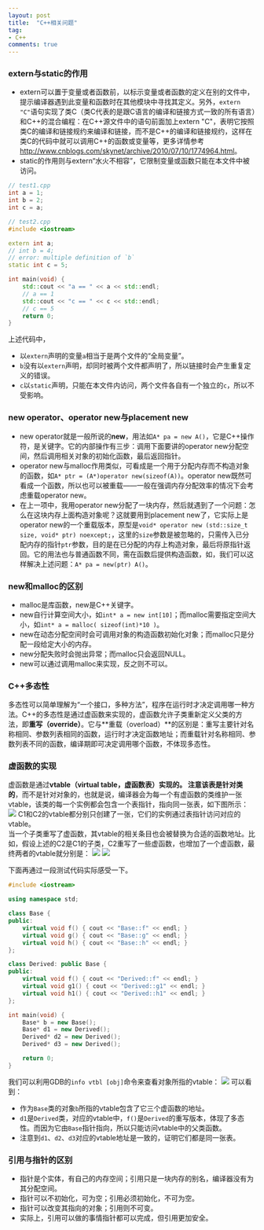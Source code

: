 ```yaml
---
layout: post
title:  "C++相关问题"
tag:
- C++
comments: true
---
```


### extern与static的作用

- extern可以置于变量或者函数前，以标示变量或者函数的定义在别的文件中，提示编译器遇到此变量和函数时在其他模块中寻找其定义。另外，`extern "C"`语句实现了类C（类C代表的是跟C语言的编译和链接方式一致的所有语言）和C++的混合编程：在C++源文件中的语句前面加上extern "C"，表明它按照类C的编译和链接规约来编译和链接，而不是C++的编译和链接规约，这样在类C的代码中就可以调用C++的函数或变量等，更多详情参考<http://www.cnblogs.com/skynet/archive/2010/07/10/1774964.html>。
- static的作用则与extern“水火不相容”，它限制变量或函数只能在本文件中被访问。

```cpp
// test1.cpp
int a = 1;
int b = 2;
int c = a;

// test2.cpp
#include <iostream>

extern int a;
// int b = 4;
// error: multiple definition of `b`
static int c = 5;

int main(void) {
    std::cout << "a == " << a << std::endl;
    // a == 1
    std::cout << "c == " << c << std::endl;
    // c == 5
    return 0;
}
```
上述代码中，
- 以`extern`声明的变量`a`相当于是两个文件的“全局变量”。
- `b`没有以`extern`声明，却同时被两个文件都声明了，所以链接时会产生重复定义的错误。
- `c`以`static`声明，只能在本文件内访问，两个文件各自有一个独立的`c`，所以不受影响。

### new operator、operator new与placement new
- new operator就是一般所说的**new**，用法如`A* pa = new A()`，它是C++操作符，是关键字。它的内部操作有三步：调用下面要讲的operator new分配空间，然后调用相关对象的初始化函数，最后返回指针。
- operator new与malloc作用类似，可看成是一个用于分配内存而不构造对象的函数，如`A* ptr = (A*)operator new(sizeof(A))`。operator new既然可看成一个函数，所以也可以被重载——一般在强调内存分配效率的情况下会考虑重载operator new。
- 在上一项中，我用operator new分配了一块内存，然后就遇到了一个问题：怎么在这块内存上面构造对象呢？这就要用到placement new了，它实际上是operator new的一个重载版本，原型是`void* operator new (std::size_t size, void* ptr) noexcept;`，这里的`size`参数是被忽略的，只需传入已分配内存的指针`ptr`参数，目的是在已分配的内存上构造对象，最后将原指针返回。它的用法也与普通函数不同，需在函数后提供构造函数，如，我们可以这样解决上述问题：`A* pa = new(ptr) A()`。

### new和malloc的区别
- malloc是库函数，new是C++关键字。
- new自行计算空间大小，如`int* a = new int[10]`；而malloc需要指定空间大小，如`int* a = malloc( sizeof(int)*10 )`。
- new在动态分配空间时会可调用对象的构造函数初始化对象；而malloc只是分配一段给定大小的内存。
- new分配失败时会抛出异常；而malloc只会返回NULL。
- new可以通过调用malloc来实现，反之则不可以。

### C++多态性
多态性可以简单理解为“一个接口，多种方法”，程序在运行时才决定调用哪一种方法。C++的多态性是通过虚函数来实现的，虚函数允许子类重新定义父类的方法，即**重写（override）**。它与**重载（overload）**的区别是：重写主要针对名称相同、参数列表相同的函数，运行时才决定函数地址；而重载针对名称相同、参数列表不同的函数，编译期即可决定调用哪个函数，不体现多态性。

### 虚函数的实现
虚函数是通过**vtable（virtual table，虚函数表）**实现的。
注意该表是**针对类的**，而不是针对对象的，也就是说，编译器会为每一个有虚函数的类维护一张vtable，该类的每一个实例都会包含一个表指针，指向同一张表，如下图所示：
![](https://controny.github.io/assets/images/posts/20180312201231.png)
C1和C2的vtable都分别只创建了一张，它们的实例通过表指针访问对应的vtable。  
当一个子类重写了虚函数，其vtable的相关条目也会被替换为合适的函数地址。比如，假设上述的C2是C1的子类，C2重写了一些虚函数，也增加了一个虚函数，最终两者的vtable就分别是：
![](https://controny.github.io/assets/images/posts/20180312201903.png)
![](https://controny.github.io/assets/images/posts/20180312201913.png)

下面再通过一段测试代码实际感受一下。
```cpp
#include <iostream>

using namespace std;

class Base {
public:
    virtual void f() { cout << "Base::f" << endl; }
    virtual void g() { cout << "Base::g" << endl; }
    virtual void h() { cout << "Base::h" << endl; }
};

class Derived: public Base {
public:
    virtual void f() { cout << "Derived::f" << endl; }
    virtual void g1() { cout << "Derived::g1" << endl; }
    virtual void h1() { cout << "Derived::h1" << endl; }
};

int main(void) {
    Base* b = new Base();
    Base* d1 = new Derived();
    Derived* d2 = new Derived();
    Derived* d3 = new Derived();

    return 0;
}
```
我们可以利用GDB的`info vtbl [obj]`命令来查看对象所指的vtable：
![](https://controny.github.io/assets/images/posts/20180312202024.png)
可以看到：
- 作为`Base`类的对象`b`所指的vtable包含了它三个虚函数的地址。
- `d1`是`Derived`类，对应的vtable中，`f()`是`Derived`的重写版本，体现了多态性。而因为它由`Base`指针指向，所以只能访问vtable中的父类函数。
- 注意到`d1`、`d2`、`d3`对应的vtable地址是一致的，证明它们都是同一张表。

### 引用与指针的区别
- 指针是个实体，有自己的内存空间；引用只是一块内存的别名，编译器没有为其分配空间。
- 指针可以不初始化，可为空；引用必须初始化，不可为空。
- 指针可以改变其指向的对象；引用则不可变。
- 实际上，引用可以做的事情指针都可以完成，但引用更加安全。
